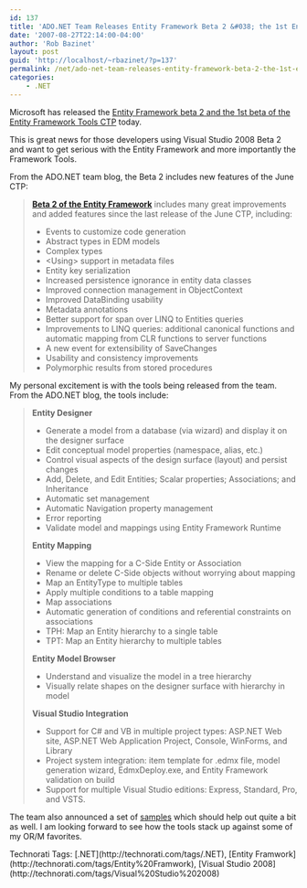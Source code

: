 ```yaml
---
id: 137
title: 'ADO.NET Team Releases Entity Framework Beta 2 &#038; the 1st Entity Framework Tools CTP'
date: '2007-08-27T22:14:00-04:00'
author: 'Rob Bazinet'
layout: post
guid: 'http://localhost/~rbazinet/?p=137'
permalink: /net/ado-net-team-releases-entity-framework-beta-2-the-1st-entity-framework-tools-ctp/
categories:
    - .NET
---
```


Microsoft has released the [Entity Framework beta 2 and the 1st beta of the Entity Framework Tools CTP](http://blogs.msdn.com/adonet/archive/2007/08/27/entity-framework-beta-2-the-1st-entity-framework-tools-ctp-released.aspx) today.

This is great news for those developers using Visual Studio 2008 Beta 2 and want to get serious with the Entity Framework and more importantly the Framework Tools.

From the ADO.NET team blog, the Beta 2 includes new features of the June CTP:

> **[Beta 2 of the Entity Framework](http://www.microsoft.com/downloads/details.aspx?FamilyId=F1ADC5D1-A42E-40A6-A68C-A42EE11186F7&displaylang=en)** includes many great improvements and added features since the last release of the June CTP, including:
> 
> - Events to customize code generation
> - Abstract types in EDM models
> - Complex types
> - &lt;Using&gt; support in metadata files
> - Entity key serialization
> - Increased persistence ignorance in entity data classes
> - Improved connection management in ObjectContext
> - Improved DataBinding usability
> - Metadata annotations
> - Better support for span over LINQ to Entities queries
> - Improvements to LINQ queries: additional canonical functions and automatic mapping from CLR functions to server functions
> - A new event for extensibility of SaveChanges
> - Usability and consistency improvements
> - Polymorphic results from stored procedures

My personal excitement is with the tools being released from the team. From the ADO.NET blog, the tools include:

> **Entity Designer**
> 
> - Generate a model from a database (via wizard) and display it on the designer surface
> - Edit conceptual model properties (namespace, alias, etc.)
> - Control visual aspects of the design surface (layout) and persist changes
> - Add, Delete, and Edit Entities; Scalar properties; Associations; and Inheritance
> - Automatic set management
> - Automatic Navigation property management
> - Error reporting
> - Validate model and mappings using Entity Framework Runtime
> 
> **Entity Mapping**
> 
> - View the mapping for a C-Side Entity or Association
> - Rename or delete C-Side objects without worrying about mapping
> - Map an EntityType to multiple tables
> - Apply multiple conditions to a table mapping
> - Map associations
> - Automatic generation of conditions and referential constraints on associations
> - TPH: Map an Entity hierarchy to a single table
> - TPT: Map an Entity hierarchy to multiple tables
> 
> **Entity Model Browser**
> 
> - Understand and visualize the model in a tree hierarchy
> - Visually relate shapes on the designer surface with hierarchy in model
> 
> **Visual Studio Integration**
> 
> - Support for C# and VB in multiple project types: ASP.NET Web site, ASP.NET Web Application Project, Console, WinForms, and Library
> - Project system integration: item template for .edmx file, model generation wizard, EdmxDeploy.exe, and Entity Framework validation on build
> - Support for multiple Visual Studio editions: Express, Standard, Pro, and VSTS.

The team also announced a set of [samples](http://go.microsoft.com/fwlink/?LinkID=98678) which should help out quite a bit as well. I am looking forward to see how the tools stack up against some of my OR/M favorites.

<div class="wlWriterSmartContent" style="display:inline;margin:0;padding:0;">Technorati Tags: [.NET](http://technorati.com/tags/.NET), [Entity Framwork](http://technorati.com/tags/Entity%20Framwork), [Visual Studio 2008](http://technorati.com/tags/Visual%20Studio%202008)</div>